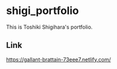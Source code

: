 # shigi_portfolio
This is Toshiki Shigihara's portfolio.
## Link
https://gallant-brattain-73eee7.netlify.com/
